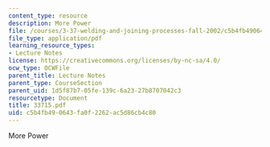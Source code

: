 ```yaml
---
content_type: resource
description: More Power
file: /courses/3-37-welding-and-joining-processes-fall-2002/c5b4fb490643fa0f2262ac5d86cb4c80_33715.pdf
file_type: application/pdf
learning_resource_types:
- Lecture Notes
license: https://creativecommons.org/licenses/by-nc-sa/4.0/
ocw_type: OCWFile
parent_title: Lecture Notes
parent_type: CourseSection
parent_uid: 1d5f87b7-05fe-139c-6a23-27b8707042c3
resourcetype: Document
title: 33715.pdf
uid: c5b4fb49-0643-fa0f-2262-ac5d86cb4c80
---
```

More Power